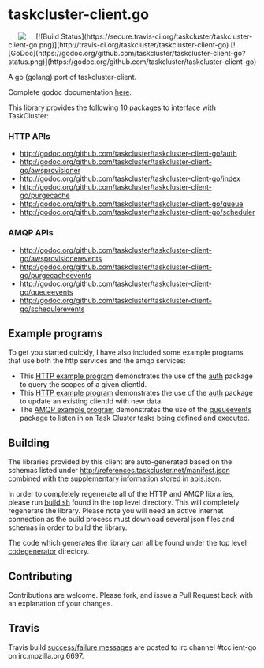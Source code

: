 # taskcluster-client.go
<img hspace="20" align="left" src="https://tools.taskcluster.net/lib/assets/taskcluster-120.png" />
[![Build Status](https://secure.travis-ci.org/taskcluster/taskcluster-client-go.png)](http://travis-ci.org/taskcluster/taskcluster-client-go)
[![GoDoc](https://godoc.org/github.com/taskcluster/taskcluster-client-go?status.png)](https://godoc.org/github.com/taskcluster/taskcluster-client-go)

A go (golang) port of taskcluster-client.

Complete godoc documentation [here](https://godoc.org/github.com/taskcluster/taskcluster-client-go).

This library provides the following 10 packages to interface with TaskCluster:

### HTTP APIs
* http://godoc.org/github.com/taskcluster/taskcluster-client-go/auth
* http://godoc.org/github.com/taskcluster/taskcluster-client-go/awsprovisioner
* http://godoc.org/github.com/taskcluster/taskcluster-client-go/index
* http://godoc.org/github.com/taskcluster/taskcluster-client-go/purgecache
* http://godoc.org/github.com/taskcluster/taskcluster-client-go/queue
* http://godoc.org/github.com/taskcluster/taskcluster-client-go/scheduler

### AMQP APIs
* http://godoc.org/github.com/taskcluster/taskcluster-client-go/awsprovisionerevents
* http://godoc.org/github.com/taskcluster/taskcluster-client-go/purgecacheevents
* http://godoc.org/github.com/taskcluster/taskcluster-client-go/queueevents
* http://godoc.org/github.com/taskcluster/taskcluster-client-go/schedulerevents

## Example programs

To get you started quickly, I have also included some example programs that use both the http services and the amqp services:

* This [HTTP example program](http://godoc.org/github.com/taskcluster/taskcluster-client-go/auth#example-package--Scopes) demonstrates the use of the [auth](http://godoc.org/github.com/taskcluster/taskcluster-client-go/auth) package to query the scopes of a given clientId.
* This [HTTP example program](http://godoc.org/github.com/taskcluster/taskcluster-client-go/auth#example-package--ModifyClient) demonstrates the use of the [auth](http://godoc.org/github.com/taskcluster/taskcluster-client-go/auth) package to update an existing clientId with new data.
* The [AMQP example program](http://godoc.org/github.com/taskcluster/taskcluster-client-go/queueevents#example-package--TaskClusterSniffer) demonstrates the use of the [queueevents](http://godoc.org/github.com/taskcluster/taskcluster-client-go/queueevents) package to listen in on Task Cluster tasks being defined and executed.

## Building
The libraries provided by this client are auto-generated based on the schemas listed under
http://references.taskcluster.net/manifest.json combined with the supplementary information stored in
[apis.json](https://github.com/taskcluster/taskcluster-client-go/blob/master/codegenerator/model/apis.json).

In order to completely regenerate all of the HTTP and AMQP libraries, please run [build.sh](https://github.com/taskcluster/taskcluster-client-go/blob/master/build.sh)
found in the top level directory. This will completely regenerate the library. Please note you will need an active internet connection as the build process must
download several json files and schemas in order to build the library.

The code which generates the library can all be found under the top level [codegenerator](https://github.com/taskcluster/taskcluster-client-go/tree/master/codegenerator)
directory.

## Contributing
Contributions are welcome. Please fork, and issue a Pull Request back with an explanation of your changes.

## Travis
Travis build [success/failure messages](http://travis-ci.org/taskcluster/taskcluster-client-go) are posted to irc channel #tcclient-go on irc.mozilla.org:6697.
